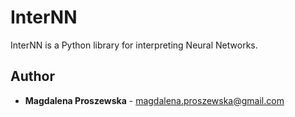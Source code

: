 # InterNN

InterNN is a Python library for interpreting Neural Networks.

## Author
* **Magdalena Proszewska** - magdalena.proszewska@gmail.com
